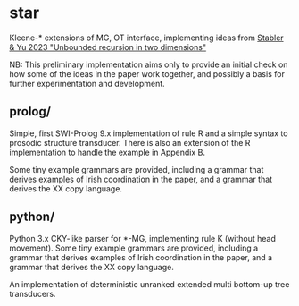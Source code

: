 # star
Kleene-* extensions of MG, OT interface, implementing ideas from
[Stabler & Yu 2023 "Unbounded recursion in two dimensions"](https://blogs.umass.edu/scil/scil-2023/)

NB: This preliminary implementation aims only to provide 
an initial check on how some of the ideas in the paper work together,
and possibly a basis for further experimentation and development.

## prolog/ 

Simple, first SWI-Prolog 9.x implementation of rule R and a simple syntax to prosodic structure transducer.
There is also an extension of the R implementation to handle the example in Appendix B.

Some tiny example grammars are provided,
including a grammar that derives examples of Irish coordination in the paper,
and a grammar that derives the XX copy language.

## python/ 

Python 3.x CKY-like parser for *-MG, implementing rule K (without head movement).
Some tiny example grammars are provided,
including a grammar that derives examples of Irish coordination in the paper,
and a grammar that derives the XX copy language.

An implementation of deterministic unranked extended multi bottom-up tree transducers.

